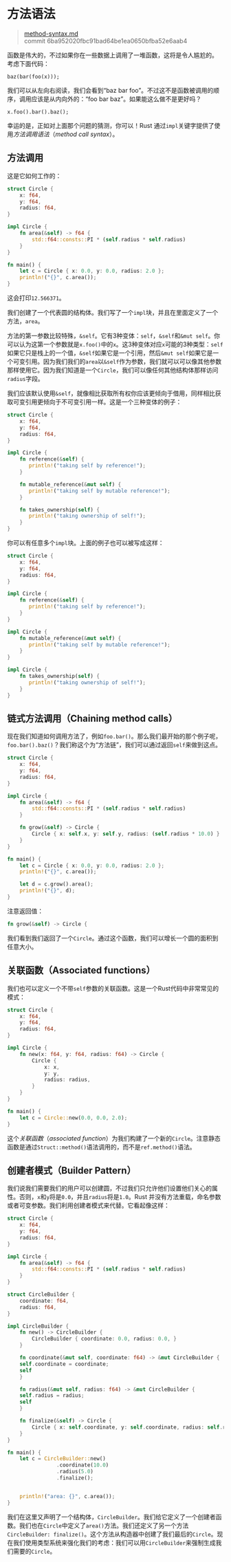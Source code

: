 # 方法语法

> [method-syntax.md](https://github.com/rust-lang/rust/blob/master/src/doc/book/method-syntax.md)
> <br>
> commit 6ba952020fbc91bad64be1ea0650bfba52e6aab4

函数是伟大的，不过如果你在一些数据上调用了一堆函数，这将是令人尴尬的。
考虑下面代码：

```
baz(bar(foo(x)));
```

我们可以从左向右阅读，我们会看到“baz bar foo”。不过这不是函数被调用的顺序，调用应该是从内向外的：“foo bar baz”。如果能这么做不是更好吗？

```
x.foo().bar().baz();
```

幸运的是，正如对上面那个问题的猜测，你可以！Rust 通过`impl`关键字提供了使用*方法调用语法*（*method call syntax*）。

## 方法调用

这是它如何工作的：

```rust
struct Circle {
    x: f64,
    y: f64,
    radius: f64,
}

impl Circle {
    fn area(&self) -> f64 {
        std::f64::consts::PI * (self.radius * self.radius)
    }
}

fn main() {
    let c = Circle { x: 0.0, y: 0.0, radius: 2.0 };
    println!("{}", c.area());
}
```

这会打印`12.566371`。

我们创建了一个代表圆的结构体。我们写了一个`impl`块，并且在里面定义了一个方法，`area`。

方法的第一参数比较特殊，`&self`。它有3种变体：`self`，`&self`和`&mut self`。你可以认为这第一个参数就是`x.foo()`中的`x`。这3种变体对应`x`可能的3种类型：`self`如果它只是栈上的一个值，`&self`如果它是一个引用，然后`&mut self`如果它是一个可变引用。因为我们我们的`area`以`&self`作为参数，我们就可以可以像其他参数那样使用它。因为我们知道是一个`Circle`，我们可以像任何其他结构体那样访问`radius`字段。

我们应该默认使用`&self`，就像相比获取所有权你应该更倾向于借用，同样相比获取可变引用更倾向于不可变引用一样。这是一个三种变体的例子：

```rust
struct Circle {
    x: f64,
    y: f64,
    radius: f64,
}

impl Circle {
    fn reference(&self) {
       println!("taking self by reference!");
    }

    fn mutable_reference(&mut self) {
       println!("taking self by mutable reference!");
    }

    fn takes_ownership(self) {
       println!("taking ownership of self!");
    }
}
```

你可以有任意多个`impl`块。上面的例子也可以被写成这样：

```rust
struct Circle {
    x: f64,
    y: f64,
    radius: f64,
}

impl Circle {
    fn reference(&self) {
       println!("taking self by reference!");
    }
}

impl Circle {
    fn mutable_reference(&mut self) {
       println!("taking self by mutable reference!");
    }
}

impl Circle {
    fn takes_ownership(self) {
       println!("taking ownership of self!");
    }
}
```

## 链式方法调用（Chaining method calls）
现在我们知道如何调用方法了，例如`foo.bar()`。那么我们最开始的那个例子呢，`foo.bar().baz()`？我们称这个为“方法链”，我们可以通过返回`self`来做到这点。

```rust
struct Circle {
    x: f64,
    y: f64,
    radius: f64,
}

impl Circle {
    fn area(&self) -> f64 {
        std::f64::consts::PI * (self.radius * self.radius)
    }

    fn grow(&self) -> Circle {
        Circle { x: self.x, y: self.y, radius: (self.radius * 10.0) }
    }
}

fn main() {
    let c = Circle { x: 0.0, y: 0.0, radius: 2.0 };
    println!("{}", c.area());

    let d = c.grow().area();
    println!("{}", d);
}
```

注意返回值：

```rust
fn grow(&self) -> Circle {
```

我们看到我们返回了一个`Circle`。通过这个函数，我们可以增长一个圆的面积到任意大小。

## 关联函数（Associated functions）
我们也可以定义一个不带`self`参数的关联函数。这是一个Rust代码中非常常见的模式：

```rust
struct Circle {
    x: f64,
    y: f64,
    radius: f64,
}

impl Circle {
    fn new(x: f64, y: f64, radius: f64) -> Circle {
        Circle {
            x: x,
            y: y,
            radius: radius,
        }
    }
}

fn main() {
    let c = Circle::new(0.0, 0.0, 2.0);
}
```

这个*关联函数*（*associated function*）为我们构建了一个新的`Circle`。注意静态函数是通过`Struct::method()`语法调用的，而不是`ref.method()`语法。

## 创建者模式（Builder Pattern）
我们说我们需要我们的用户可以创建圆，不过我们只允许他们设置他们关心的属性。否则，`x`和`y`将是`0.0`，并且`radius`将是`1.0`。Rust 并没有方法重载，命名参数或者可变参数。我们利用创建者模式来代替。它看起像这样：

```rust
struct Circle {
    x: f64,
    y: f64,
    radius: f64,
}

impl Circle {
    fn area(&self) -> f64 {
        std::f64::consts::PI * (self.radius * self.radius)
    }
}

struct CircleBuilder {
    coordinate: f64,
    radius: f64,
}

impl CircleBuilder {
    fn new() -> CircleBuilder {
        CircleBuilder { coordinate: 0.0, radius: 0.0, }
    }

    fn coordinate(&mut self, coordinate: f64) -> &mut CircleBuilder {
    self.coordinate = coordinate;
    self
    }

    fn radius(&mut self, radius: f64) -> &mut CircleBuilder {
    self.radius = radius;
    self
    }

    fn finalize(&self) -> Circle {
        Circle { x: self.coordinate, y: self.coordinate, radius: self.radius }
    }
}

fn main() {
    let c = CircleBuilder::new()
                .coordinate(10.0)
                .radius(5.0)
                .finalize();


    println!("area: {}", c.area());
}
```

我们在这里又声明了一个结构体，`CircleBuilder`。我们给它定义了一个创建者函数。我们也在`Circle`中定义了`area()`方法。我们还定义了另一个方法`CircleBuilder: finalize()`。这个方法从构造器中创建了我们最后的`Circle`。现在我们使用类型系统来强化我们的考虑：我们可以用`CircleBuilder`来强制生成我们需要的`Circle`。
